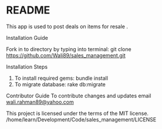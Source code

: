 # README

This app is used to post deals on items for resale .

Installation Guide

Fork in to directory by typing into terminal: git clone https://github.com/Wali89/sales_management.git

Installation Steps

1. To install required gems: bundle install
2. To migrate database: rake db:migrate

Contributor Guide 
To contribute changes and updates email wali.rahman89@yahoo.com 


This project is licensed under the terms of the MIT license.
/home/learn/Development/Code/sales_management/LICENSE 